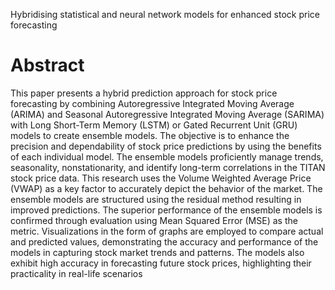 
Hybridising statistical and neural network models for enhanced stock price forecasting
# Abstract
This paper presents a hybrid prediction approach for stock price forecasting by combining Autoregressive Integrated Moving Average (ARIMA) and
Seasonal Autoregressive Integrated Moving Average (SARIMA) with Long
Short-Term Memory (LSTM) or Gated Recurrent Unit (GRU) models to
create ensemble models. The objective is to enhance the precision and dependability of stock price predictions by using the benefits of each individual
model. The ensemble models proficiently manage trends, seasonality, nonstationarity, and identify long-term correlations in the TITAN stock price
data. This research uses the Volume Weighted Average Price (VWAP) as
a key factor to accurately depict the behavior of the market. The ensemble models are structured using the residual method resulting in improved
predictions. The superior performance of the ensemble models is confirmed
through evaluation using Mean Squared Error (MSE) as the metric. Visualizations in the form of graphs are employed to compare actual and predicted
values, demonstrating the accuracy and performance of the models in capturing stock market trends and patterns. The models also exhibit high accuracy
in forecasting future stock prices, highlighting their practicality in real-life
scenarios
